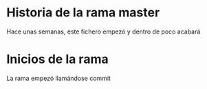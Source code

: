 # Historia de la rama master

Hace unas semanas, este fichero empezó y dentro de poco acabará

# Inicios de la rama

La rama empezó llamándose commit
